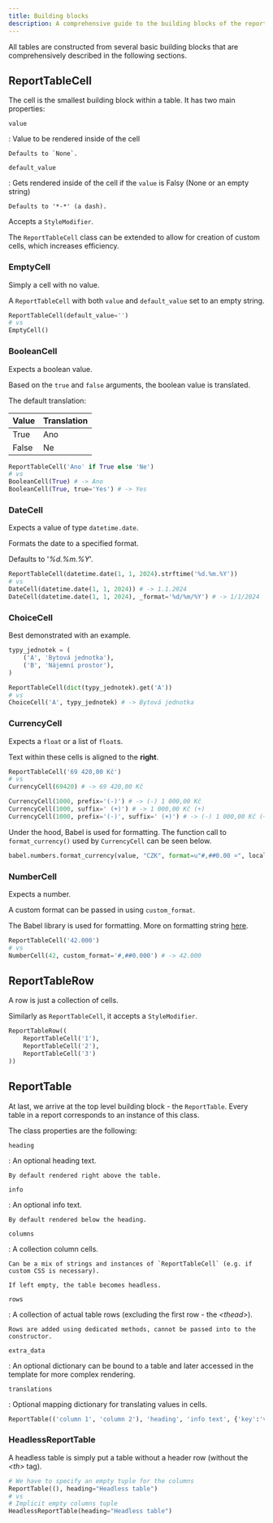 ```yaml
---
title: Building blocks
description: A comprehensive guide to the building blocks of the report system
---
```


All tables are constructed from several basic building blocks that are comprehensively described in the following sections.

## ReportTableCell

The cell is the smallest building block within a table. It has two main properties:

`value`

:   Value to be rendered inside of the cell

    Defaults to `None`.

`default_value`

:   Gets rendered inside of the cell if the `value` is Falsy (None or an empty string)

    Defaults to '*-*' (a dash).

Accepts a `StyleModifier`.

The `ReportTableCell` class can be extended to allow for creation of custom cells, which increases efficiency.

### EmptyCell

Simply a cell with no value.

A `ReportTableCell` with both `value` and `default_value` set to an empty string.

```Python
ReportTableCell(default_value='')
# vs
EmptyCell()
```

### BooleanCell

Expects a boolean value.

Based on the `true` and `false` arguments, the boolean value is translated.

The default translation:

| Value | Translation |
| ----- | ----------- |
| True  | Ano         |
| False | Ne          |

```Python
ReportTableCell('Ano' if True else 'Ne')
# vs
BooleanCell(True) # -> Ano
BooleanCell(True, true='Yes') # -> Yes
```

### DateCell

Expects a value of type `datetime.date`.

Formats the date to a specified format.

Defaults to '*%d.%m.%Y*'.

```Python
ReportTableCell(datetime.date(1, 1, 2024).strftime('%d.%m.%Y'))
# vs
DateCell(datetime.date(1, 1, 2024)) # -> 1.1.2024
DateCell(datetime.date(1, 1, 2024), _format='%d/%m/%Y') # -> 1/1/2024
```

### ChoiceCell

Best demonstrated with an example.

```Python
typy_jednotek = (
    ('A', 'Bytová jednotka'),
    ('B', 'Nájemní prostor'),
)

ReportTableCell(dict(typy_jednotek).get('A'))
# vs
ChoiceCell('A', typy_jednotek) # -> Bytová jednotka
```

### CurrencyCell

Expects a `float` or a list of `float`s.

Text within these cells is aligned to the **right**.

```Python
ReportTableCell('69 420,00 Kč')
# vs
CurrencyCell(69420) # -> 69 420,00 Kč
```

```Python title="Prefix and suffix"
CurrencyCell(1000, prefix='(-)') # -> (-) 1 000,00 Kč
CurrencyCell(1000, suffix=' (+)') # -> 1 000,00 Kč (+)
CurrencyCell(1000, prefix='(-)', suffix=' (+)') # -> (-) 1 000,00 Kč (+)
```

Under the hood, Babel is used for formatting. The function call to `format_currency()` used by `CurrencyCell` can be seen below.

```Python title="Format call to Babel"
babel.numbers.format_currency(value, "CZK", format=u"#,##0.00 ¤", locale="cs_CZ")
```

### NumberCell

Expects a number.

A custom format can be passed in using `custom_format`.

The Babel library is used for formatting. More on formatting string [here](https://babel.pocoo.org/en/latest/numbers.html).

```Python
ReportTableCell('42.000')
# vs
NumberCell(42, custom_format='#,##0.000') # -> 42.000
```

## ReportTableRow

A row is just a collection of cells.

Similarly as `ReportTableCell`, it accepts a `StyleModifier`.

```Python
ReportTableRow((
    ReportTableCell('1'),
    ReportTableCell('2'),
    ReportTableCell('3')
))
```

## ReportTable

At last, we arrive at the top level building block - the `ReportTable`. Every table in a report corresponds to an instance of this class.

The class properties are the following:

`heading`

:   An optional heading text.

    By default rendered right above the table.

`info`

:   An optional info text.

    By default rendered below the heading.

`columns`

:   A collection column cells.

    Can be a mix of strings and instances of `ReportTableCell` (e.g. if custom CSS is necessary).

    If left empty, the table becomes headless.

`rows`

:   A collection of actual table rows (excluding the first row - the *&lt;thead>*).

    Rows are added using dedicated methods, cannot be passed into to the constructor.

`extra_data`

:   An optional dictionary can be bound to a table and later accessed in the template for more complex rendering.

`translations`

:   Optional mapping dictionary for translating values in cells.

```Python
ReportTable(('column 1', 'column 2'), 'heading', 'info text', {'key':'val'})
```

### HeadlessReportTable

A headless table is simply put a table without a header row (without the *&lt;th>* tag).

```Python
# We have to specify an empty tuple for the columns
ReportTable((), heading="Headless table")
# vs
# Implicit empty columns tuple
HeadlessReportTable(heading="Headless table")
```